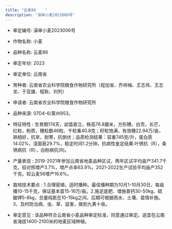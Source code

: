 ```yaml
---
title: "云麦86	"
description: "滇审小麦2023006号"
---
```

* 审定编号:  滇审小麦2023006号

*  作物名称:  小麦

*  品种名称:  云麦86	

*  审定年份:  2023

*  审定单位:  云南省

* 育种者:  云南省农业科学院粮食作物研究所（程加省、乔祥梅、王志伟、王志龙、于亚雄、程耿、刘列）

*  申请者:  云南省农业科学院粮食作物研究所

*  品种来源:  07D4-6/莱州953。

*  特征特性 : 
生育期174天，幼苗直立，株高76.8厘米，方形穗，白壳，长芒，红粒，粉质，穗粒数46粒、千粒重40.8克；籽粒饱满，有效穗22.94万/亩，熟相好，抗旱，耐寒，抗倒伏；品质检测结果：容重745克/升，蛋白质14.02%，湿面筋29.7%，稳定时间1.2分钟。抗病性鉴定结果:叶锈抗（R），条锈病抗（R），白粉病抗(R)。
 
*  产量表现 : 
2019-2021年参加云南省地麦品种区试，两年区试平均亩产341.7千克，较对照增产3.7%，增产点率63.9%。2021-2022生产试验平均亩产352千克，较云麦56增产16.6%。

*  栽培技术要点 : 
1.合理密植，适时播种。最佳播种期为10月1-10月30日，每亩播10-15千克，保证基本苗15-16万/亩。2.施足底肥、增施普钙30-50kg、硫酸钾5-8kg，总量纯氮在10-15kg之间，后期可根据雨水、土壤、苗情补施。3、及时防治病、虫、草、鼠害，做到九黄十收。

*  审定意见 : 
该品种符合云南省小麦品种审定标准，同意通过审定。适宜在云南省海拔1400-2100米的地麦区域种植。
